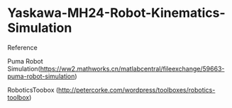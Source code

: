 # Yaskawa-MH24-Robot-Kinematics-Simulation
Reference

Puma Robot Simulation(https://ww2.mathworks.cn/matlabcentral/fileexchange/59663-puma-robot-simulation)

RoboticsToobox (http://petercorke.com/wordpress/toolboxes/robotics-toolbox)
